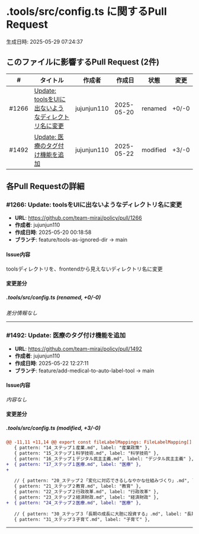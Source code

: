 # .tools/src/config.ts に関するPull Request

生成日時: 2025-05-29 07:24:37

## このファイルに影響するPull Request (2件)

| # | タイトル | 作成者 | 作成日 | 状態 | 変更 |
|---|---------|--------|--------|------|------|
| #1266 | [Update: toolsをUIに出ないようなディレクトリ名に変更](https://github.com/team-mirai/policy/pull/1266) | jujunjun110 | 2025-05-20 | renamed | +0/-0 |
| #1492 | [Update: 医療のタグ付け機能を追加](https://github.com/team-mirai/policy/pull/1492) | jujunjun110 | 2025-05-22 | modified | +3/-0 |

## 各Pull Requestの詳細

### #1266: Update: toolsをUIに出ないようなディレクトリ名に変更

- **URL**: https://github.com/team-mirai/policy/pull/1266
- **作成者**: jujunjun110
- **作成日時**: 2025-05-20 00:18:58
- **ブランチ**: feature/tools-as-ignored-dir → main

#### Issue内容

toolsディレクトリを、frontendから見えないディレクトリ名に変更

#### 変更差分

##### .tools/src/config.ts (renamed, +0/-0)

*差分情報なし*

---

### #1492: Update: 医療のタグ付け機能を追加

- **URL**: https://github.com/team-mirai/policy/pull/1492
- **作成者**: jujunjun110
- **作成日時**: 2025-05-22 12:27:11
- **ブランチ**: feature/add-medical-to-auto-label-tool → main

#### Issue内容

*内容なし*

#### 変更差分

##### .tools/src/config.ts (modified, +3/-0)

```diff
@@ -11,11 +11,14 @@ export const fileLabelMappings: FileLabelMapping[] = [
   { pattern: "14_ステップ１産業.md", label: "産業政策" },
   { pattern: "15_ステップ１科学技術.md", label: "科学技術" },
   { pattern: "16_ステップ１デジタル民主主義.md", label: "デジタル民主主義" },
+  { pattern: "17_ステップ１医療.md", label: "医療" },
+
 
   // { pattern: "20_ステップ２「変化に対応できるしなやかな仕組みづくり」.md", label: "変化対応" },
   { pattern: "21_ステップ２教育.md", label: "教育" },
   { pattern: "22_ステップ２行政改革.md", label: "行政改革" },
   { pattern: "23_ステップ２経済財政.md", label: "経済財政" },
+  { pattern: "24_ステップ２医療.md", label: "医療" },
 
   // { pattern: "30_ステップ３「長期の成長に大胆に投資する」.md", label: "長期成長" },
   { pattern: "31_ステップ３子育て.md", label: "子育て" },
```

---


